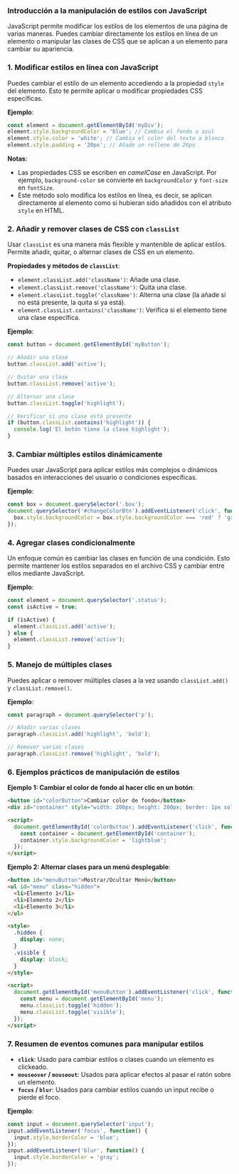 ### Introducción a la manipulación de estilos con JavaScript

JavaScript permite modificar los estilos de los elementos de una página de varias maneras. Puedes cambiar directamente los estilos en línea de un elemento o manipular las clases de CSS que se aplican a un elemento para cambiar su apariencia.

### 1. **Modificar estilos en línea con JavaScript**

Puedes cambiar el estilo de un elemento accediendo a la propiedad `style` del elemento. Esto te permite aplicar o modificar propiedades CSS específicas.

**Ejemplo**:
```javascript
const element = document.getElementById('myDiv');
element.style.backgroundColor = 'blue'; // Cambia el fondo a azul
element.style.color = 'white'; // Cambia el color del texto a blanco
element.style.padding = '20px'; // Añade un relleno de 20px
```

**Notas**:
- Las propiedades CSS se escriben en *camelCase* en JavaScript. Por ejemplo, `background-color` se convierte en `backgroundColor` y `font-size` en `fontSize`.
- Este método solo modifica los estilos en línea, es decir, se aplican directamente al elemento como si hubieran sido añadidos con el atributo `style` en HTML.

### 2. **Añadir y remover clases de CSS con `classList`**

Usar `classList` es una manera más flexible y mantenible de aplicar estilos. Permite añadir, quitar, o alternar clases de CSS en un elemento.

**Propiedades y métodos de `classList`**:
- `element.classList.add('className')`: Añade una clase.
- `element.classList.remove('className')`: Quita una clase.
- `element.classList.toggle('className')`: Alterna una clase (la añade si no está presente, la quita si ya está).
- `element.classList.contains('className')`: Verifica si el elemento tiene una clase específica.

**Ejemplo**:
```javascript
const button = document.getElementById('myButton');

// Añadir una clase
button.classList.add('active');

// Quitar una clase
button.classList.remove('active');

// Alternar una clase
button.classList.toggle('highlight');

// Verificar si una clase está presente
if (button.classList.contains('highlight')) {
  console.log('El botón tiene la clase highlight');
}
```

### 3. **Cambiar múltiples estilos dinámicamente**

Puedes usar JavaScript para aplicar estilos más complejos o dinámicos basados en interacciones del usuario o condiciones específicas.

**Ejemplo**:
```javascript
const box = document.querySelector('.box');
document.querySelector('#changeColorBtn').addEventListener('click', function() {
  box.style.backgroundColor = box.style.backgroundColor === 'red' ? 'green' : 'red';
});
```

### 4. **Agregar clases condicionalmente**

Un enfoque común es cambiar las clases en función de una condición. Esto permite mantener los estilos separados en el archivo CSS y cambiar entre ellos mediante JavaScript.

**Ejemplo**:
```javascript
const element = document.querySelector('.status');
const isActive = true;

if (isActive) {
  element.classList.add('active');
} else {
  element.classList.remove('active');
}
```

### 5. **Manejo de múltiples clases**

Puedes aplicar o remover múltiples clases a la vez usando `classList.add()` y `classList.remove()`.

**Ejemplo**:
```javascript
const paragraph = document.querySelector('p');

// Añadir varias clases
paragraph.classList.add('highlight', 'bold');

// Remover varias clases
paragraph.classList.remove('highlight', 'bold');
```

### 6. **Ejemplos prácticos de manipulación de estilos**

**Ejemplo 1: Cambiar el color de fondo al hacer clic en un botón**:
```html
<button id="colorButton">Cambiar color de fondo</button>
<div id="container" style="width: 200px; height: 200px; border: 1px solid black;"></div>

<script>
  document.getElementById('colorButton').addEventListener('click', function() {
    const container = document.getElementById('container');
    container.style.backgroundColor = 'lightblue';
  });
</script>
```

**Ejemplo 2: Alternar clases para un menú desplegable**:
```html
<button id="menuButton">Mostrar/Ocultar Menú</button>
<ul id="menu" class="hidden">
  <li>Elemento 1</li>
  <li>Elemento 2</li>
  <li>Elemento 3</li>
</ul>

<style>
  .hidden {
    display: none;
  }
  .visible {
    display: block;
  }
</style>

<script>
  document.getElementById('menuButton').addEventListener('click', function() {
    const menu = document.getElementById('menu');
    menu.classList.toggle('hidden');
    menu.classList.toggle('visible');
  });
</script>
```

### 7. **Resumen de eventos comunes para manipular estilos**

- **`click`**: Usado para cambiar estilos o clases cuando un elemento es clickeado.
- **`mouseover` / `mouseout`**: Usados para aplicar efectos al pasar el ratón sobre un elemento.
- **`focus` / `blur`**: Usados para cambiar estilos cuando un input recibe o pierde el foco.

**Ejemplo**:
```javascript
const input = document.querySelector('input');
input.addEventListener('focus', function() {
  input.style.borderColor = 'blue';
});
input.addEventListener('blur', function() {
  input.style.borderColor = 'gray';
});
```